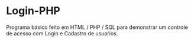 # Login-PHP
Programa básico feito em HTML / PHP / SQL para demonstrar um controle de acesso com Login e Cadastro de usuarios.
